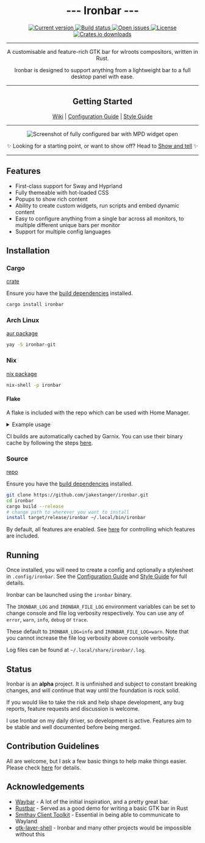 <h1 align="center" >--- Ironbar ---</h1> 

<div align="center">
    <a href="https://github.com/JakeStanger/ironbar/releases">
        <img src="https://img.shields.io/crates/v/ironbar?label=version&style=for-the-badge" alt="Current version" />
    </a>
    <a href="https://github.com/JakeStanger/ironbar/actions/workflows/build.yml">
    <img src="https://img.shields.io/github/actions/workflow/status/jakestanger/ironbar/build.yml?style=for-the-badge" alt="Build status" />
    </a>
    <a href="https://github.com/JakeStanger/ironbar/issues">
        <img src="https://img.shields.io/github/issues/jakestanger/ironbar?style=for-the-badge" alt="Open issues" />
    </a>
    <a href="https://github.com/JakeStanger/ironbar/blob/master/LICENSE">
        <img src="https://img.shields.io/github/license/jakestanger/ironbar?style=for-the-badge" alt="License" />
    </a>
    <a href="https://crates.io/crates/ironbar">
        <img src="https://img.shields.io/crates/d/ironbar?label=crates.io%20downloads&style=for-the-badge" alt="Crates.io downloads" />
    </a>
</div>

---

<div align="center">
A customisable and feature-rich GTK bar for wlroots compositors, written in Rust.

Ironbar is designed to support anything from a lightweight bar to a full desktop panel with ease.

---

## Getting Started

[Wiki](https://github.com/JakeStanger/ironbar/wiki)
|
[Configuration Guide](https://github.com/JakeStanger/ironbar/wiki/configuration-guide)
|
[Style Guide](https://github.com/JakeStanger/ironbar/wiki/styling-guide)


---

![Screenshot of fully configured bar with MPD widget open](https://f.jstanger.dev/github/ironbar/bar.png?raw)

✨ Looking for a starting point, or want to show off? Head to [Show and tell](https://github.com/JakeStanger/ironbar/discussions/categories/show-and-tell) ✨

</div>

---

## Features

- First-class support for Sway and Hyprland
- Fully themeable with hot-loaded CSS
- Popups to show rich content
- Ability to create custom widgets, run scripts and embed dynamic content
- Easy to configure anything from a single bar across all monitors, to multiple different unique bars per monitor 
- Support for multiple config languages

## Installation

### Cargo

[crate](https://crates.io/crates/ironbar)

Ensure you have the [build dependencies](https://github.com/JakeStanger/ironbar/wiki/compiling#Build-requirements) installed.

```sh
cargo install ironbar
```

### Arch Linux

[aur package](https://aur.archlinux.org/packages/ironbar-git)

```sh
yay -S ironbar-git
```

### Nix

[nix package](https://search.nixos.org/packages?channel=unstable&show=ironbar)

```sh
nix-shell -p ironbar
```

#### Flake

A flake is included with the repo which can be used with Home Manager.

<details>
<summary>Example usage</summary>

```nix
{
  # Add the ironbar flake input
  inputs.nixpkgs.url = "github:nixos/nixpkgs/nixos-unstable";
  inputs.ironbar = {
    url = "github:JakeStanger/ironbar";
    inputs.nixpkgs.follows = "nixpkgs";
  };
  inputs.hm = {
    url = "github:nix-community/home-manager";
    inputs.nixpkgs.follows = "nixpkgs";
  };

  outputs = inputs: {
    homeManagerConfigurations."USER@HOSTNAME" = inputs.hm.lib.homeManagerConfiguration {
      pkgs = nixpkgs.legacyPackages.x86_64-linux;
      modules = [
        # And add the home-manager module
        inputs.ironbar.homeManagerModules.default
        {
          # And configure
          programs.ironbar = {
            enable = true;
            config = {};
            style = "";
            package = inputs.ironbar;
            features = ["feature" "another_feature"];
          };
        }
      ];
    };
  };
}
```

</details>

CI builds are automatically cached by Garnix.
You can use their binary cache by following the steps [here](https://garnix.io/docs/caching).

### Source

[repo](https://github.com/jakestanger/ironbar)

Ensure you have the [build dependencies](https://github.com/JakeStanger/ironbar/wiki/compiling#Build-requirements) installed.

```sh
git clone https://github.com/jakestanger/ironbar.git
cd ironbar
cargo build --release
# change path to wherever you want to install
install target/release/ironbar ~/.local/bin/ironbar
```

By default, all features are enabled. 
See [here](https://github.com/JakeStanger/ironbar/wiki/compiling#features) for controlling which features are included.

## Running

Once installed, you will need to create a config and optionally a stylesheet in `.config/ironbar`.
See the [Configuration Guide](https://github.com/JakeStanger/ironbar/wiki/configuration-guide) and [Style Guide](https://github.com/JakeStanger/ironbar/wiki/styling-guide) for full details.

Ironbar can be launched using the `ironbar` binary.

The `IRONBAR_LOG` and `IRONBAR_FILE_LOG` environment variables can be set
to change console and file log verbosity respectively.
You can use any of `error`, `warn`, `info`, `debug` or `trace`.

These default to `IRONBAR_LOG=info` and `IRONBAR_FILE_LOG=warn`.
Note that you cannot increase the file log verbosity above console verbosity.

Log files can be found at `~/.local/share/ironbar/.log`.

## Status

Ironbar is an **alpha** project. 
It is unfinished and subject to constant breaking changes, and will continue that way until the foundation is rock solid.

If you would like to take the risk and help shape development, any bug reports, feature requests and discussion is welcome.

I use Ironbar on my daily driver, so development is active. Features aim to be stable and well documented before being merged.


## Contribution Guidelines

All are welcome, but I ask a few basic things to help make things easier. Please check [here](https://github.com/JakeStanger/ironbar/blob/master/CONTRIBUTING.md) for details.

## Acknowledgements

- [Waybar](https://github.com/Alexays/Waybar) - A lot of the initial inspiration, and a pretty great bar.
- [Rustbar](https://github.com/zeroeightysix/rustbar) - Served as a good demo for writing a basic GTK bar in Rust
- [Smithay Client Toolkit](https://github.com/Smithay/client-toolkit) - Essential in being able to communicate to Wayland
- [gtk-layer-shell](https://github.com/wmww/gtk-layer-shell) - Ironbar and many other projects would be impossible without this
